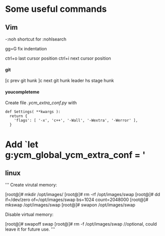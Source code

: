 # Some useful commands

## Vim 
-:noh	shortcut for :nohlsearch

gg=G	fix indentation

ctrl+o	last cursor position
ctrl+i	next cursor position

#### git
[c	prev git hunk
]c	next git hunk
leader hs  stage hunk

#### youcompleteme

Create file *.ycm_extra_conf.py* with
```
def Settings( **kwargs ):
  return {
    'flags': [ '-x', 'c++', '-Wall', '-Wextra', '-Werror' ],
  }
```
Add `let g:ycm_global_ycm_extra_conf = <filepath>'
============================

## linux

'''
Create virutal memory:

[root@]# mkdir /opt/images/
[root@]# rm -rf /opt/images/swap
[root@]# dd if=/dev/zero of=/opt/images/swap bs=1024 count=2048000
[root@]# mkswap /opt/images/swap
[root@]# swapon /opt/images/swap

Disable virtual memory:

[root@]# swapoff swap
[root@]# rm -f /opt/images/swap      //optional, could leave it for future use.
'''
